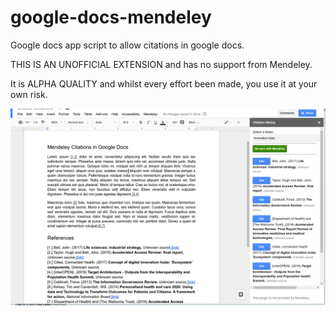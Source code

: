 # google-docs-mendeley

Google docs app script to allow citations in google docs.

THIS IS AN UNOFFICIAL EXTENSION and has no support from Mendeley.

It is ALPHA QUALITY and whilst every effort been made, you use it at your own risk.

![example usage](/MendeleyCitation.png)

